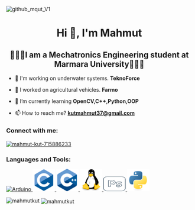 ![github_mqut_V1](https://github.com/MahmutKut/MahmutKut/assets/101016134/9ff5427b-b86e-4b63-af39-59f1a7e83e14)


<h1 align="center">Hi 👋, I'm Mahmut</h1>
<h2 align="center">👨🏻‍💻I am a Mechatronics Engineering student at Marmara University👨🏻‍💻</h2>

- 🌊 I'm working on underwater systems. **TeknoForce**

- 🌾 I worked on agricultural vehicles. **Farmo**

- 🌱 I’m currently learning **OpenCV,C++,Python,OOP**

- 📫 How to reach me? **kutmahmut37@gmail.com**

<h3 align="left">Connect with me:</h3>
<p align="left">
<a href="https://linkedin.com/in/mahmut-kut-715886233" target="blank"><img align="center" src="https://raw.githubusercontent.com/rahuldkjain/github-profile-readme-generator/master/src/images/icons/Social/linked-in-alt.svg" alt="mahmut-kut-715886233" height="30" width="40" /></a>
</p>

<h3 align="left">Languages and Tools:</h3>
<p align="left"> <a href="https://www.arduino.cc/" target="_blank" rel="noreferrer"> <img src="https://cdn.worldvectorlogo.com/logos/arduino-1.svg" alt="Arduino" width="60" height="60"/> </a> <a href="https://www.cprogramming.com/" target="_blank" rel="noreferrer"> <img src="https://raw.githubusercontent.com/devicons/devicon/master/icons/c/c-original.svg" alt="C" width="60" height="60"/> </a> <a href="https://www.w3schools.com/cpp/" target="_blank" rel="noreferrer"> <img src="https://raw.githubusercontent.com/devicons/devicon/master/icons/cplusplus/cplusplus-original.svg" alt="C++" width="60" height="60"/> </a> <a href="https://www.linux.org/" target="_blank" rel="noreferrer"> <img src="https://raw.githubusercontent.com/devicons/devicon/master/icons/linux/linux-original.svg" alt="Linux" width="60" height="60"/> </a> <a href="https://www.photoshop.com/en" target="_blank" rel="noreferrer"> <img src="https://raw.githubusercontent.com/devicons/devicon/master/icons/photoshop/photoshop-line.svg" alt="Photoshop" width="60" height="40"/> </a> <a href="https://www.python.org" target="_blank" rel="noreferrer"> <img src="https://raw.githubusercontent.com/devicons/devicon/master/icons/python/python-original.svg" alt="Python" width="60" height="60"/> </a> </p>

<p><img align="left" src="https://github-readme-stats.vercel.app/api/top-langs?username=mahmutkut&show_icons=true&locale=en&layout=compact" alt="mahmutkut" /></p>
<p>&nbsp;<img align="center" src="https://github-readme-stats.vercel.app/api?username=mahmutkut&show_icons=true&locale=en" alt="mahmutkut" /></p>




